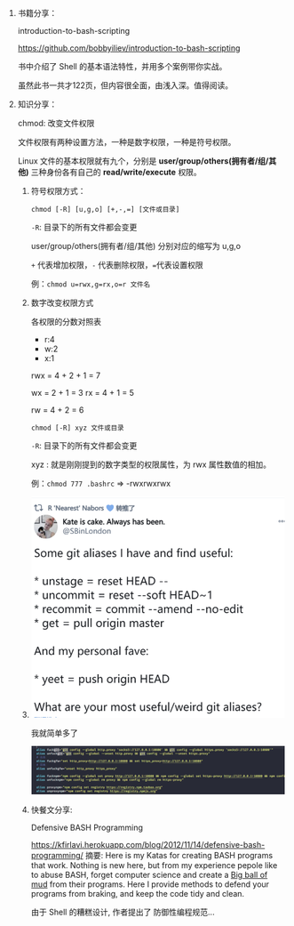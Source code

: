 1. 书籍分享：

   introduction-to-bash-scripting

   https://github.com/bobbyiliev/introduction-to-bash-scripting

   书中介绍了 Shell 的基本语法特性，并用多个案例带你实战。

   虽然此书一共才122页，但内容很全面，由浅入深。值得阅读。
   
2. 知识分享：

   chmod: 改变文件权限

   文件权限有两种设置方法，一种是数字权限，一种是符号权限。

   Linux 文件的基本权限就有九个，分别是 **user/group/others(拥有者/组/其他)** 三种身份各有自己的 **read/write/execute** 权限。

   1. 符号权限方式：

      `chmod [-R] [u,g,o] [+,-,=] [文件或目录]`

      `-R`: 目录下的所有文件都会变更

      user/group/others(拥有者/组/其他) 分别对应的缩写为 u,g,o

      `+` 代表增加权限，`-` 代表删除权限，`=`代表设置权限

      例：`chmod u=rwx,g=rx,o=r 文件名`

   2. 数字改变权限方式

      各权限的分数对照表

      - r:4
      - w:2
      - x:1

      rwx = 4 + 2 + 1 = 7

      wx = 2 + 1 = 3
      rx = 4 + 1 = 5

      rw = 4 + 2 = 6

      `chmod [-R] xyz 文件或目录`

      `-R`: 目录下的所有文件都会变更

      xyz : 就是刚刚提到的数字类型的权限属性，为 rwx 属性数值的相加。

      例：`chmod 777 .bashrc` => -rwxrwxrwx
      
   3. ![image-20201202194022778](docs/image-20201202194022778.png)
   
      我就简单多了
   
      ![image-20201202194044134](docs/image-20201202194044134.png)
      
   4. 快餐文分享:
   
      Defensive BASH Programming
   
      https://kfirlavi.herokuapp.com/blog/2012/11/14/defensive-bash-programming/
      摘要: Here is my Katas for creating BASH programs that work. Nothing is new here, but from my experience pepole like to abuse BASH, forget computer science and create a [Big ball of mud](http://en.wikipedia.org/wiki/Big_ball_of_mud) from their programs.
      Here I provide methods to defend your programs from braking, and keep the code tidy and clean.
   
      由于 Shell 的糟糕设计, 作者提出了 防御性编程规范...